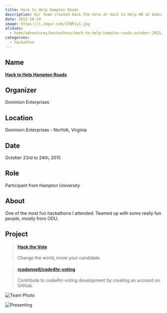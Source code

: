 ```yaml
---
title: Hack to Help Hampton Roads
description: Our team created Hack the Vote at Hack to Help HR at Dominion Enterprises.
date: 2015-10-24
image: https://i.imgur.com/JTWR1y1.jpg
aliases:
  - home/adventures/hackathons/hack-to-help-hampton-roads-october-2015/
categories:
  - hackathon
---
```


## Name

[**Hack to Help Hampton Roads**](https://hackathon.dominionenterprises.com/ "DE")

## Organizer

Dominion Enterprises

## Location

Dominion Enterprises - Norfolk, Virginia

## Date

October 23rd to 24th, 2015

## Role

Participant from Hampton University

## About

One of the most fun hackathons I attended. Teamed up with some really fun people, mostly from ODU.

## Project

<blockquote class="embedly-card"><h4><a href="https://rcodonnell.github.io/code4hr-voting/">Hack the Vote</a></h4><p>Change the world, know your candidate.</p></blockquote>
<script async src="//cdn.embedly.com/widgets/platform.js" charset="UTF-8"></script>

<blockquote class="embedly-card"><h4><a href="https://github.com/rcodonnell/code4hr-voting">rcodonnell/code4hr-voting</a></h4><p>Contribute to code4hr-voting development by creating an account on GitHub.</p></blockquote>

![Team Photo](https://lh3.googleusercontent.com/Y6l8rgKYePDO18ICX6D5ilrRf-ZFwiC4yfsFDBxW8f8Oe4eZVFmIJ70qtK8Qa79GazTrvfLp4GJXTx8t7eYNlMqUic-Q-uGdbprvutyv5vrY0p0FdX1hctbiJmFolXYDDC770tA4Mh2zRqXq9GR1_RSIcIWlIWxhWUPP8dobZzkR-9IkNDQ1AoQxx3hEXcrAF86OLGvXv79WGuUAp8AtcT1eYI4YM7Um-Bq4JVicQS_yuwtiRbD3Mo1mBK6owhy3C25zEt1FMYCd5gPyGQ7mzbLM6ogVgGhNJCUoiqWjPu4UddPqrKdUhj6oR8Pncvoz6nTrm_XIqSByewwKLhXC3IBj6TJUhPPeaBujYbKNY1lEakTbzgeG6AM94z1Lh-o4H2EhlcMSFoBvwU1a5Z00s7wZfhjJfoO4zzEQuVvVx0K86g18N5YNJJRhL8XCOHqagN4v1-W7gMd6Ul0aze_QA6ebXSbIH21nURUx8lVUNzHLm0_VGTe9iueziKPCehn_NK1tgAe-zSIQFUQdHkWfM6_RZj4lglHu_B_zakffxJ0TMTEw-YH_MC7W9h3C6y_3-bf9WSxjZ-FRDh4UcHxiN70ByA1i9cDH27iLmSP8EwLajomU4ENfkWPLwmUYIFGo=w1024-h576-no)

![Presenting](https://lh3.googleusercontent.com/c7vckkcrPPSgJUn_9wH0F5ntMAvsUdBASzz3wzy5mxKWUjpOzyGPcE413j6SUWhW-DHHKdTA4dZU44gwma1MuOEZc43OUmIO-yZaUxvBKA9-_GR_bbRUTei5BoFNK0CrDXcrANtD1F0Zih66L3C_8VxpChBYp_sGef2BFzDAdC8ayzWvNOPlBT42PRGMlvCAcM_tcOczMQ3O09qViqxO283uvu7Anod8MEF5XxCbugMRbVV1xI7npTmcB2mph3tl4dszzE1jvXUfburrwHx_bv6rvU_MOd6E2LHn9-QT3l0ik59BeiZ73rmYY3WlRcH1siOeUZR524FZ9yp7YqBj0O_gLl6Hk0VXe0YCxVTssLvdiNUFot7VwPna0Zprb756wUCNX_RqlHgNUN6aWUViFoWArMcwWq7-uDZFLX0MaAMiwtdFFCOQloUOP8NsE_8izcPwgah4yjdSxo87NM0LI1euqe87p2qb-R7AU0FjFovVy5zAuhd9crDUpC5dKuDJ-7_Gv4d81cKgaQN14bicPtSw_2suMwwXEOxb3rzOe-Z3GRxKvBD3Pdsv8MtGn7k7EhPXPOapSXkcI9Y7QqXjLN2LbIJ7C8iA_orh3oOd3ICs5FC5OwhbgW_X3wGF-vwy=w330-h220-no)
